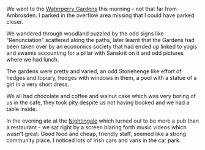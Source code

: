 We went to the [Waterperry Gardens](https://www.waterperrygardens.co.uk/) this morning - not that far from Ambrosden. I parked in the overflow area missing that I could have parked closer.

We wandered through woodland puzzled by the odd signs like “Renunciation” scattered along the paths, later learnt that the Gardens had been taken over by an economics society that had ended up linked to yogis and swamis  accounting for a pillar with Sanskrit on it and odd pictures where we had lunch.

The gardens were pretty and varied, an odd Stonehenge like effort of hedges and topiary, hedges with windows in them, a pool with a statue of a girl in a very short dress.

We all had chocolate and coffee and walnut cake which was very boring of us in the cafe, they took pity despite us not having booked and we had a table inside.

In the evening ate at the [Nightingale](https://www.thenightingalebicester.co.uk/index) which turned out to be more a pub than a restaurant - we sat right by a screen blaring forth music videos which wasn't great. Good food and cheap, friendly staff, seemed like a strong community place. I noticed lots of Irish cars and vans in the car park.

